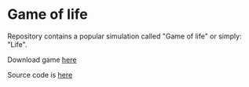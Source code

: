 # Game of life
Repository contains a popular simulation called "Game of life" or simply: "Life".

Download game [here](https://github.com/HelenaMaslowska/Game_of_life/blob/main/gra_w_zycie.exe)

Source code is [here](https://github.com/HelenaMaslowska/Game_of_life/tree/main/sources)
